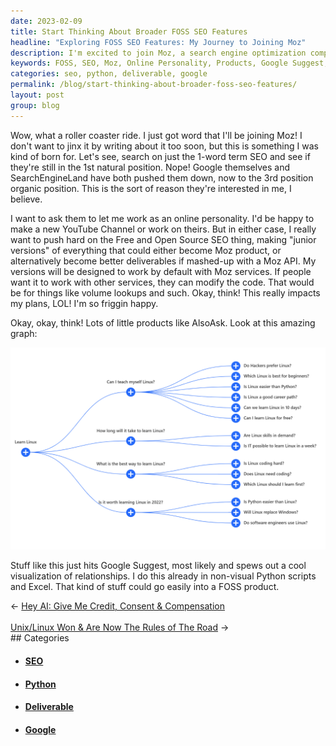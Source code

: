 ```yaml
---
date: 2023-02-09
title: Start Thinking About Broader FOSS SEO Features
headline: "Exploring FOSS SEO Features: My Journey to Joining Moz"
description: I'm excited to join Moz, a search engine optimization company, as an online personality. I'm looking to create 'junior versions' of products that could be Moz products, or better deliverables when mashed-up with a Moz API. I'm also exploring products like AlsoAsk, which uses Google Suggest to create a visual representation of relationships. Come read my blog post to learn more about my journey and the exciting opportunities ahead!
keywords: FOSS, SEO, Moz, Online Personality, Products, Google Suggest, Visualization, Relationships, Deliverables, API, Junior Versions, AlsoAsk
categories: seo, python, deliverable, google
permalink: /blog/start-thinking-about-broader-foss-seo-features/
layout: post
group: blog
---
```



Wow, what a roller coaster ride. I just got word that I'll be joining Moz! I
don't want to jinx it by writing about it too soon, but this is something I was
kind of born for. Let's see, search on just the 1-word term SEO and see if
they're still in the 1st natural position. Nope! Google themselves and
SearchEngineLand have both pushed them down, now to the 3rd position organic
position. This is the sort of reason they're interested in me, I believe.

I want to ask them to let me work as an online personality. I'd be happy to
make a new YouTube Channel or work on theirs. But in either case, I really want
to push hard on the Free and Open Source SEO thing, making "junior versions" of
everything that could either become Moz product, or alternatively become better
deliverables if mashed-up with a Moz API. My versions will be designed to work
by default with Moz services. If people want it to work with other services,
they can modify the code. That would be for things like volume lookups and
such. Okay, think! This really impacts my plans, LOL! I'm so friggin happy.

Okay, okay, think! Lots of little products like AlsoAsk. Look at this amazing
graph:

![Learn Linux Also Ask](/assets/images/learn-linux-also-ask.png)

Stuff like this just hits Google Suggest, most likely and spews out a cool
visualization of relationships. I do this already in non-visual Python scripts
and Excel. That kind of stuff could go easily into a FOSS product.


<div class="arrow-links"><div class="post-nav-prev"><span class="arrow">&larr;&nbsp;</span><a href="/blog/hey-ai-give-me-credit-consent-compensation/">Hey AI: Give Me Credit, Consent & Compensation</a></div> &nbsp; <div class="post-nav-next"><a href="/blog/unix-linux-won-are-now-the-rules-of-the-road/">Unix/Linux Won & Are Now The Rules of The Road</a><span class="arrow">&nbsp;&rarr;</span></div></div>
## Categories

<ul>
<li><h4><a href='/seo/'>SEO</a></h4></li>
<li><h4><a href='/python/'>Python</a></h4></li>
<li><h4><a href='/deliverable/'>Deliverable</a></h4></li>
<li><h4><a href='/google/'>Google</a></h4></li></ul>